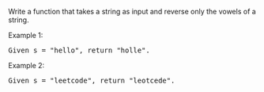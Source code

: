 Write a function that takes a string as input and reverse only the vowels of a string.

Example 1:
<pre>
Given s = "hello", return "holle".
</pre>

Example 2:
<pre>
Given s = "leetcode", return "leotcede".
</pre>
